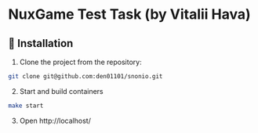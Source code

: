 # NuxGame Test Task (by Vitalii Hava)

## 🚀 Installation

1. Clone the project from the repository:

```bash
git clone git@github.com:den01101/snonio.git
```

2. Start and build containers
```bash
make start
```

3. Open http://localhost/
